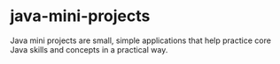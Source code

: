# java-mini-projects
Java mini projects are small, simple applications that help practice core Java skills and concepts in a practical way.
